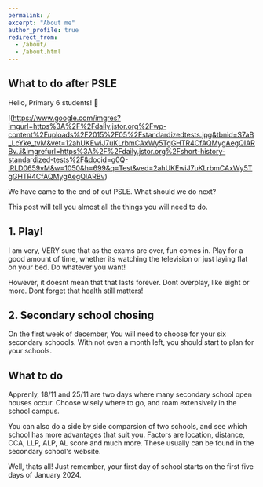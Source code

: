 ```yaml
---
permalink: /
excerpt: "About me"
author_profile: true
redirect_from: 
  - /about/
  - /about.html
---
```


## What to do after PSLE

Hello, Primary 6 students! 👋

!(https://www.google.com/imgres?imgurl=https%3A%2F%2Fdaily.jstor.org%2Fwp-content%2Fuploads%2F2015%2F05%2Fstandardizedtests.jpg&tbnid=S7aB_LcYke_tvM&vet=12ahUKEwiJ7uKLrbmCAxWy5TgGHTR4CfAQMygAegQIARBv..i&imgrefurl=https%3A%2F%2Fdaily.jstor.org%2Fshort-history-standardized-tests%2F&docid=g0Q-lRLD0659vM&w=1050&h=699&q=Test&ved=2ahUKEwiJ7uKLrbmCAxWy5TgGHTR4CfAQMygAegQIARBv)

We have came to the end of out PSLE. What should we do next?

This post will tell you almost all the things you will need to do.

## 1. Play!

I am very, VERY sure that as the exams are over, fun comes in. Play for a good amount of time, whether its watching the television or just laying flat on your bed. Do whatever you want!

However, it doesnt mean that that lasts forever. Dont overplay, like eight or more. Dont forget that health still matters!

## 2. Secondary school chosing

On the first week of december, You will need to choose for your six secondary schoools. With not even a month left, you should start to plan for your schools.

## What to do

Apprenly, 18/11 and 25/11 are two days where many secondary school open houses occur. Choose wisely where to go, and roam extensively in the school campus.

You can also do a side by side comparsion of two schools, and see which school has more advantages that suit you. Factors are location, distance, CCA, LLP, ALP, AL score and much more. These usually can be found in the secondary school's website.

Well, thats all! Just remember, your first day of school starts on the first five days of January 2024.

